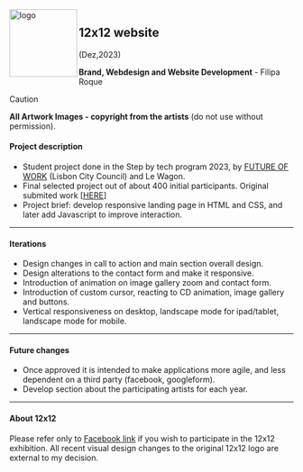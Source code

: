 <img align="left" alt="logo" width="120" src="https://filiparoque.github.io/12x12/imagens/1212gradientpink32.svg">

<h2>12x12 website</h2>
(Dez,2023)
  
**Brand, Webdesign and Website Development** - Filipa Roque

> [!Caution]
> **All Artwork Images - copyright from the artists** (do not use without permission).



#### Project description
- Student project done in the Step by tech program 2023, by [FUTURE OF WORK](https://www.linkedin.com/showcase/futureofworklisboa/) (Lisbon City Council) and Le Wagon. 
- Final selected project out of about 400 initial participants. Original submited work [[HERE](https://filiparoque.github.io/stepbytech12x12/)]
- Project brief: develop responsive landing page in HTML and CSS, and later add Javascript to improve interaction. 

---

#### Iterations 
- Design changes in call to action and main section overall design. 
- Design alterations to the contact form and make it responsive. 
- Introduction of animation on image gallery zoom and contact form.
- Introduction of custom cursor, reacting to CD animation, image gallery and buttons.
- Vertical responsiveness on desktop, landscape mode for ipad/tablet, landscape mode for mobile.

---

#### Future changes 
- Once approved it is intended to make applications more agile, and less dependent on a third party (facebook, googleform).
- Develop section about the participating artists for each year. 

---

#### About 12x12
Please refer only to [Facebook link](https://www.facebook.com/dozepordoze) if you wish to participate in the 12x12 exhibition.
All recent visual design changes to the original 12x12 logo are external to my decision. 
